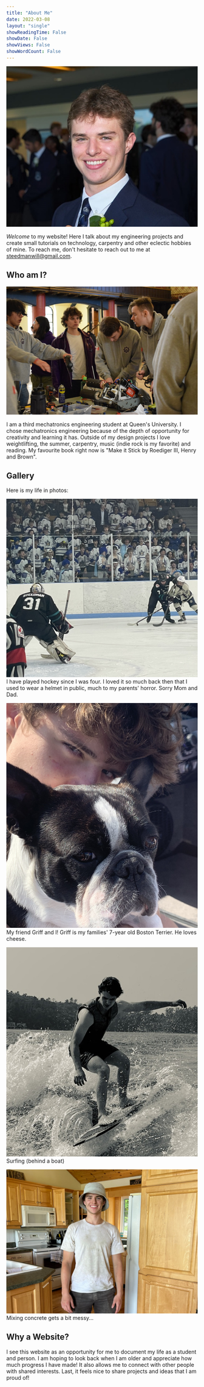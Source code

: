 ```yaml
---
title: "About Me"
date: 2022-03-08
layout: "single"
showReadingTime: False
showDate: False
showViews: False
showWordCount: False
---
```


![Face](images/portrait2.jpeg)

_Welcome_ to my website! Here I talk about my engineering projects and create small tutorials on technology, carpentry and other eclectic hobbies of mine. To reach me, don't hesitate to reach out to me at steedmanwill@gmail.com.

## Who am I?

![First](images/first.jpeg)

I am a third mechatronics engineering student at Queen's University. I chose mechatronics engineering because of the depth of opportunity for creativity and learning it has. Outside of my design projects I love weightlifting, the summer, carpentry, music (indie rock is my favorite) and reading. My favourite book right now is "Make it Stick by Roediger III, Henry and Brown".

## Gallery

Here is my life in photos:

![New](images/hockey2.jpg)
I have played hockey since I was four. I loved it so much back then that I used to wear a helmet in public, much to my parents' horror. Sorry Mom and Dad.

![Dog](images/IMG_1396.jpg)
My friend Griff and I! Griff is my families' 7-year old Boston Terrier. He loves cheese.

![Face](images/surf.jpeg)
Surfing (behind a boat)

![Face](images/dirty3.jpg)
Mixing concrete gets a bit messy...

## Why a Website?

I see this website as an opportunity for me to document my life as a student and person. I am hoping to look back when I am older and appreciate how much progress I have made! It also allows me to connect with other people with shared interests. Last, it feels nice to share projects and ideas that I am proud of!




